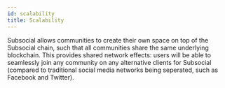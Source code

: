 ```yaml
---
id: scalability
title: Scalability
---
```


Subsocial allows communities to create their own space on top of the Subsocial chain, such that
all communities share the same underlying blockchain. This provides shared network effects:
users will be able to seamlessly join any community on any alternative clients for Subsocial 
(compared to traditional social media networks being seperated, such as Facebook and Twitter).
